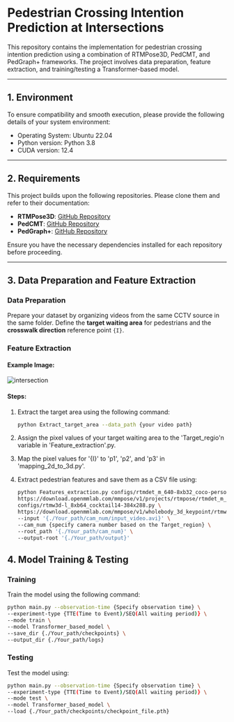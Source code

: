 # Pedestrian Crossing Intention Prediction at Intersections

This repository contains the implementation for pedestrian crossing intention prediction using a combination of RTMPose3D, PedCMT, and PedGraph+ frameworks. The project involves data preparation, feature extraction, and training/testing a Transformer-based model.

---

## 1. Environment
To ensure compatibility and smooth execution, please provide the following details of your system environment:
- Operating System: Ubuntu 22.04
- Python version: Python 3.8
- CUDA version: 12.4
---

## 2. Requirements
This project builds upon the following repositories. Please clone them and refer to their documentation:
- **RTMPose3D**: [GitHub Repository](https://github.com/open-mmlab/RTMPose3D)
- **PedCMT**: [GitHub Repository](https://github.com/your-org/PedCMT)
- **PedGraph+**: [GitHub Repository](https://github.com/your-org/PedGraphPlus)

Ensure you have the necessary dependencies installed for each repository before proceeding.

---

## 3. Data Preparation and Feature Extraction

### Data Preparation
Prepare your dataset by organizing videos from the same CCTV source in the same folder. Define the **target waiting area** for pedestrians and the **crosswalk direction** reference point `{I}`.

### Feature Extraction

#### Example Image:

![intersection](https://github.com/user-attachments/assets/7af85e64-2b0e-4003-9620-f53f6972462a)


#### Steps:
1. Extract the target area using the following command:
   ```bash
   python Extract_target_area --data_path {your video path}
   ```
2. Assign the pixel values of your target waiting area to the 'Target_regio'n variable in 'Feature_extraction'.py.

3. Map the pixel values for '{I}' to 'p1', 'p2', and 'p3' in 'mapping_2d_to_3d.py'.

4. Extract pedestrian features and save them as a CSV file using:
   ```bash
   python Features_extraction.py configs/rtmdet_m_640-8xb32_coco-person.py \
   https://download.openmmlab.com/mmpose/v1/projects/rtmpose/rtmdet_m_8xb32-100e_coco-obj365-person-235e8209.pth \
   configs/rtmw3d-l_8xb64_cocktail14-384x288.py \
   https://download.openmmlab.com/mmpose/v1/wholebody_3d_keypoint/rtmw3d/rtmw3d-l_8xb64_cocktail14-384x288-794dbc78_20240626.pth \
   --input '{./Your_path/cam_num/input_video.avi}' \
   --cam_num {specify camera number based on the Target_region} \
   --root_path '{./Your_path/cam_num}' \
   --output-root '{./Your_path/output}'
   ```

## 4. Model Training & Testing

### Training
Train the model using the following command:

   ```bash
   python main.py --observation-time {Specify observation time} \
   --experiment-type {TTE(Time to Event)/SEQ(All waiting period)} \
   --mode train \
   --model Transformer_based_model \
   --save_dir {./Your_path/checkpoints} \
   --output_dir {./Your_path/logs}
   ```

### Testing
Test the model using:
   ```bash
   python main.py --observation-time {Specify observation time} \
   --experiment-type {TTE(Time to Event)/SEQ(All waiting period)} \
   --mode test \
   --model Transformer_based_model \
   --load {./Your_path/checkpoints/checkpoint_file.pth}
   ```
